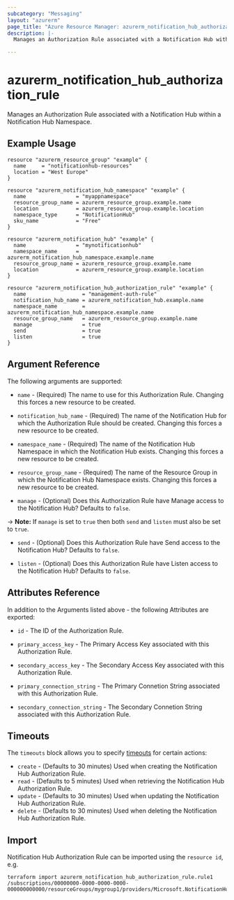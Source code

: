 ```yaml
---
subcategory: "Messaging"
layout: "azurerm"
page_title: "Azure Resource Manager: azurerm_notification_hub_authorization_rule"
description: |-
  Manages an Authorization Rule associated with a Notification Hub within a Notification Hub Namespace.

---
```


# azurerm_notification_hub_authorization_rule

Manages an Authorization Rule associated with a Notification Hub within a Notification Hub Namespace.

## Example Usage

```hcl
resource "azurerm_resource_group" "example" {
  name     = "notificationhub-resources"
  location = "West Europe"
}

resource "azurerm_notification_hub_namespace" "example" {
  name                = "myappnamespace"
  resource_group_name = azurerm_resource_group.example.name
  location            = azurerm_resource_group.example.location
  namespace_type      = "NotificationHub"
  sku_name            = "Free"
}

resource "azurerm_notification_hub" "example" {
  name                = "mynotificationhub"
  namespace_name      = azurerm_notification_hub_namespace.example.name
  resource_group_name = azurerm_resource_group.example.name
  location            = azurerm_resource_group.example.location
}

resource "azurerm_notification_hub_authorization_rule" "example" {
  name                  = "management-auth-rule"
  notification_hub_name = azurerm_notification_hub.example.name
  namespace_name        = azurerm_notification_hub_namespace.example.name
  resource_group_name   = azurerm_resource_group.example.name
  manage                = true
  send                  = true
  listen                = true
}
```

## Argument Reference

The following arguments are supported:

* `name` - (Required) The name to use for this Authorization Rule. Changing this forces a new resource to be created.

* `notification_hub_name` - (Required) The name of the Notification Hub for which the Authorization Rule should be created. Changing this forces a new resource to be created.

* `namespace_name` - (Required) The name of the Notification Hub Namespace in which the Notification Hub exists. Changing this forces a new resource to be created.

* `resource_group_name` - (Required) The name of the Resource Group in which the Notification Hub Namespace exists. Changing this forces a new resource to be created.

* `manage` - (Optional) Does this Authorization Rule have Manage access to the Notification Hub? Defaults to `false`.

-> **Note:** If `manage` is set to `true` then both `send` and `listen` must also be set to `true`.

* `send` - (Optional) Does this Authorization Rule have Send access to the Notification Hub? Defaults to `false`.

* `listen` - (Optional) Does this Authorization Rule have Listen access to the Notification Hub? Defaults to `false`.

## Attributes Reference

In addition to the Arguments listed above - the following Attributes are exported:

* `id` - The ID of the Authorization Rule.

* `primary_access_key` - The Primary Access Key associated with this Authorization Rule.

* `secondary_access_key` - The Secondary Access Key associated with this Authorization Rule.

* `primary_connection_string` - The Primary Connetion String associated with this Authorization Rule.

* `secondary_connection_string` - The Secondary Connetion String associated with this Authorization Rule.

## Timeouts

The `timeouts` block allows you to specify [timeouts](https://www.terraform.io/language/resources/syntax#operation-timeouts) for certain actions:

* `create` - (Defaults to 30 minutes) Used when creating the Notification Hub Authorization Rule.
* `read` - (Defaults to 5 minutes) Used when retrieving the Notification Hub Authorization Rule.
* `update` - (Defaults to 30 minutes) Used when updating the Notification Hub Authorization Rule.
* `delete` - (Defaults to 30 minutes) Used when deleting the Notification Hub Authorization Rule.

## Import

Notification Hub Authorization Rule can be imported using the `resource id`, e.g.

```shell
terraform import azurerm_notification_hub_authorization_rule.rule1 /subscriptions/00000000-0000-0000-0000-000000000000/resourceGroups/mygroup1/providers/Microsoft.NotificationHubs/namespaces/namespace1/notificationHubs/hub1/authorizationRules/rule1
```
